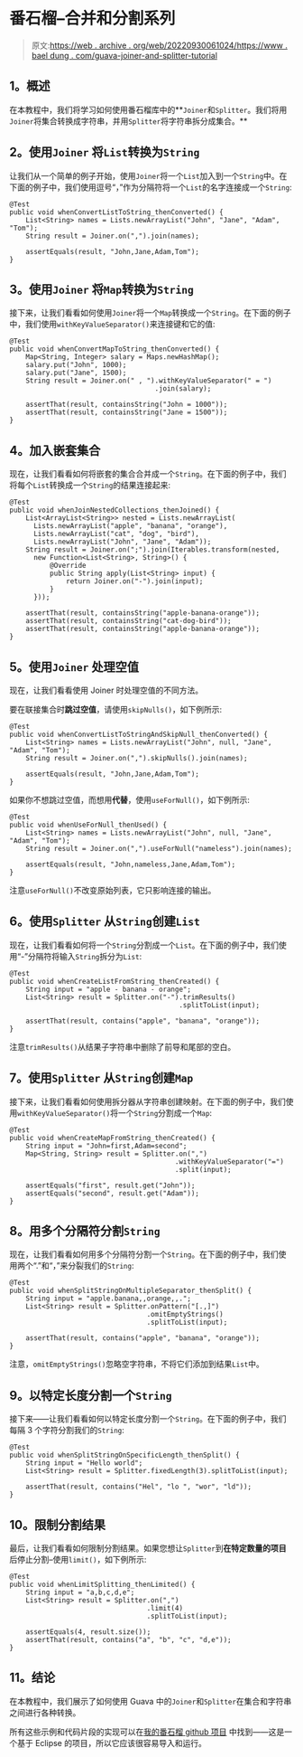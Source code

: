 # 番石榴–合并和分割系列

> 原文:[https://web . archive . org/web/20220930061024/https://www . bael dung . com/guava-joiner-and-splitter-tutorial](https://web.archive.org/web/20220930061024/https://www.baeldung.com/guava-joiner-and-splitter-tutorial)

## **1。概述**

在本教程中，我们将学习如何使用番石榴库中的**`Joiner`和`Splitter`。我们将用`Joiner`将集合转换成字符串，并用`Splitter`将字符串拆分成集合。**

## **2。使用`Joiner`** 将`List`转换为`String`

让我们从一个简单的例子开始，使用`Joiner`将一个`List`加入到一个`String`中。在下面的例子中，我们使用逗号“，”作为分隔符将一个`List`的名字连接成一个`String`:

```
@Test
public void whenConvertListToString_thenConverted() {
    List<String> names = Lists.newArrayList("John", "Jane", "Adam", "Tom");
    String result = Joiner.on(",").join(names);

    assertEquals(result, "John,Jane,Adam,Tom");
}
```

## **3。使用`Joiner`** 将`Map`转换为`String`

接下来，让我们看看如何使用`Joiner`将一个`Map`转换成一个`String`。在下面的例子中，我们使用`withKeyValueSeparator()`来连接键和它的值:

```
@Test
public void whenConvertMapToString_thenConverted() {
    Map<String, Integer> salary = Maps.newHashMap();
    salary.put("John", 1000);
    salary.put("Jane", 1500);
    String result = Joiner.on(" , ").withKeyValueSeparator(" = ")
                                    .join(salary);

    assertThat(result, containsString("John = 1000"));
    assertThat(result, containsString("Jane = 1500"));
}
```

## **4。加入嵌套集合**

现在，让我们看看如何将嵌套的集合合并成一个`String`。在下面的例子中，我们将每个`List`转换成一个`String`的结果连接起来:

```
@Test
public void whenJoinNestedCollections_thenJoined() {
    List<ArrayList<String>> nested = Lists.newArrayList(
      Lists.newArrayList("apple", "banana", "orange"),
      Lists.newArrayList("cat", "dog", "bird"),
      Lists.newArrayList("John", "Jane", "Adam"));
    String result = Joiner.on(";").join(Iterables.transform(nested,
      new Function<List<String>, String>() {
          @Override
          public String apply(List<String> input) {
              return Joiner.on("-").join(input);
          }
      }));

    assertThat(result, containsString("apple-banana-orange"));
    assertThat(result, containsString("cat-dog-bird"));
    assertThat(result, containsString("apple-banana-orange"));
}
```

## **5。使用`Joiner`** 处理空值

现在，让我们看看使用 Joiner 时处理空值的不同方法。

要在联接集合时**跳过空值**，请使用`skipNulls()`，如下例所示:

```
@Test
public void whenConvertListToStringAndSkipNull_thenConverted() {
    List<String> names = Lists.newArrayList("John", null, "Jane", "Adam", "Tom");
    String result = Joiner.on(",").skipNulls().join(names);

    assertEquals(result, "John,Jane,Adam,Tom");
}
```

如果你不想跳过空值，而想用**代替**，使用`useForNull()`，如下例所示:

```
@Test
public void whenUseForNull_thenUsed() {
    List<String> names = Lists.newArrayList("John", null, "Jane", "Adam", "Tom");
    String result = Joiner.on(",").useForNull("nameless").join(names);

    assertEquals(result, "John,nameless,Jane,Adam,Tom");
}
```

注意`useForNull()`不改变原始列表，它只影响连接的输出。

## **6。使用`Splitter`** 从`String`创建`List`

现在，让我们看看如何将一个`String`分割成一个`List`。在下面的例子中，我们使用“-”分隔符将输入`String`拆分为`List`:

```
@Test
public void whenCreateListFromString_thenCreated() {
    String input = "apple - banana - orange";
    List<String> result = Splitter.on("-").trimResults()
                                          .splitToList(input);

    assertThat(result, contains("apple", "banana", "orange"));
}
```

注意`trimResults()`从结果子字符串中删除了前导和尾部的空白。

## **7。使用`Splitter`** 从`String`创建`Map`

接下来，让我们看看如何使用拆分器从字符串创建映射。在下面的例子中，我们使用`withKeyValueSeparator()`将一个`String`分割成一个`Map`:

```
@Test
public void whenCreateMapFromString_thenCreated() {
    String input = "John=first,Adam=second";
    Map<String, String> result = Splitter.on(",")
                                         .withKeyValueSeparator("=")
                                         .split(input);

    assertEquals("first", result.get("John"));
    assertEquals("second", result.get("Adam"));
}
```

## **8。用多个分隔符分割`String`**

现在，让我们看看如何用多个分隔符分割一个`String`。在下面的例子中，我们使用两个“.”和“，”来分裂我们的`String`:

```
@Test
public void whenSplitStringOnMultipleSeparator_thenSplit() {
    String input = "apple.banana,,orange,,.";
    List<String> result = Splitter.onPattern("[.,]")
                                  .omitEmptyStrings()
                                  .splitToList(input);

    assertThat(result, contains("apple", "banana", "orange"));
}
```

注意，`omitEmptyStrings()`忽略空字符串，不将它们添加到结果`List`中。

## **9。以特定长度分割一个`String`**

接下来——让我们看看如何以特定长度分割一个`String`。在下面的例子中，我们每隔 3 个字符分割我们的`String`:

```
@Test
public void whenSplitStringOnSpecificLength_thenSplit() {
    String input = "Hello world";
    List<String> result = Splitter.fixedLength(3).splitToList(input);

    assertThat(result, contains("Hel", "lo ", "wor", "ld"));
}
```

## 10。限制分割结果

最后，让我们看看如何限制分割结果。如果您想让`Splitter`到**在特定数量的项目**后停止分割–使用`limit()`，如下例所示:

```
@Test
public void whenLimitSplitting_thenLimited() {
    String input = "a,b,c,d,e";
    List<String> result = Splitter.on(",")
                                  .limit(4)
                                  .splitToList(input);

    assertEquals(4, result.size());
    assertThat(result, contains("a", "b", "c", "d,e"));
}
```

## **11。结论**

在本教程中，我们展示了如何使用 Guava 中的`Joiner`和`Splitter`在集合和字符串之间进行各种转换。

所有这些示例和代码片段的实现可以在[我的番石榴 github 项目](https://web.archive.org/web/20220703154648/https://github.com/eugenp/tutorials/tree/master/guava-modules/guava-collections "The Github Project with the impl of all examples using Guava") 中找到——这是一个基于 Eclipse 的项目，所以它应该很容易导入和运行。